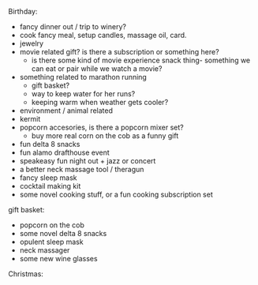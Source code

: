 Birthday:
- fancy dinner out / trip to winery?
- cook fancy meal, setup candles, massage oil, card.
- jewelry
- movie related gift? is there a subscription or something here?
	- is there some kind of movie experience snack thing- something we can eat or pair while we watch a movie?
- something related to marathon running
	- gift basket?
	- way to keep water for her runs?
	- keeping warm when weather gets cooler?
- environment / animal related
- kermit
- popcorn accesories, is there a popcorn mixer set?
	- buy more real corn on the cob as a funny gift
- fun delta 8 snacks
- fun alamo drafthouse event
- speakeasy fun night out + jazz or concert
- a better neck massage tool / theragun
- fancy sleep mask
- cocktail making kit
- some novel cooking stuff, or a fun cooking subscription set

gift basket:
- popcorn on the cob
- some novel delta 8 snacks
- opulent sleep mask
- neck massager
- some new wine glasses

Christmas:


